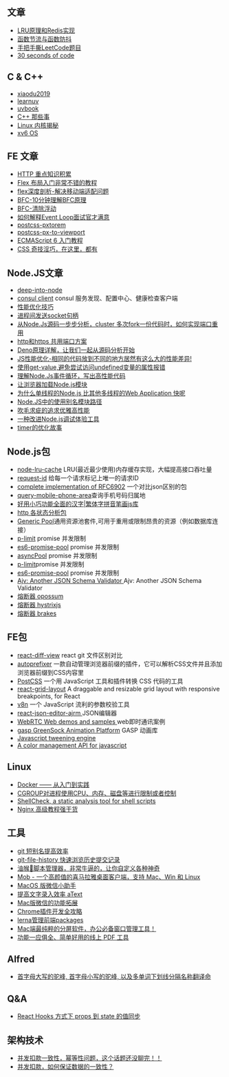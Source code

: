 ## 文章

* [LRU原理和Redis实现](https://zhuanlan.zhihu.com/p/34133067)
* [函数节流与函数防抖](https://juejin.im/entry/58c0379e44d9040068dc952f)
* [手把手撕LeetCode题目](https://github.com/labuladong/fucking-algorithm)
* [30 seconds of code](https://www.30secondsofcode.org/)

## C & C++
* [xiaodu2019](https://github.com/jobbole/awesome-c-cn)
* [learnuv](https://github.com/thlorenz/learnuv)
* [uvbook](https://github.com/nikhilm/uvbook)
* [C++ 那些事](https://light-city.club/sc/)
* [Linux 内核揭秘](https://github.com/MintCN/linux-insides-zh)
* [xv6 OS](https://github.com/mit-pdos/xv6-public)


## FE 文章

* [HTTP 重点知识积累](./http/README.MD)
* [Flex 布局入门非常不错的教程](https://zhuanlan.zhihu.com/p/25303493)
* [flex深度剖析-解决移动端适配问题](https://juejin.im/post/5e72eca86fb9a07cd80f410f#heading-1)
* [BFC-10分钟理解BFC原理](https://zhuanlan.zhihu.com/p/25321647)
* [BFC-清除浮动](https://www.cnblogs.com/dolphinX/p/3508869.html)
* [如何解释Event Loop面试官才满意](https://zhuanlan.zhihu.com/p/72507900)
* [postcss-pxtorem](https://github.com/cuth/postcss-pxtorem)
* [postcss-px-to-viewport](https://github.com/evrone/postcss-px-to-viewport)
* [ECMAScript 6 入门教程](https://es6.ruanyifeng.com/)
* [CSS 奇技淫巧，在这里，都有](https://github.com/chokcoco/iCSS)

## Node.JS文章
 * [deep-into-node](https://github.com/yjhjstz/deep-into-node)
 * [consul client](https://www.npmjs.com/package/consul)  consul 服务发现、配置中心、健康检查客户端
 * [性能优化技巧](https://medium.com/zooz-engineering/nodejs-performance-302ff764509a)
 * [进程间发送socket句柄](./send_socket/readme.md)
 * [从Node.Js源码一步步分析，cluster 多次fork一份代码时，如何实现端口重用](./cluster.md)
 * [http和https 共用端口方案](./http_and_https_over_same_port)
 * [Deno原理详解，让我们一起从源码分析开始](./v8worker2/DENO.MD)
 * [JS性能优化-相同的代码放到不同的地方居然有这么大的性能差异!](./optimization/README.MD)
 * [使用get-value,避免尝试访问undefined变量的属性报错](./getValue/index.js)
 * [理解Node.Js事件循环，写出高性能代码](./event_loop/README.MD)
 * [让浏览器加载Node.js模块](./browserify/README.MD)
 * [为什么单线程的Node.js 比其他多线程的Web Application 快呢](./fase/README.MD)
 * [Node.JS中的使用别名模块路径](./symlink/README.MD)
 * [吹毛求疵的追求优雅高性能](https://github.com/jawil/blog/issues/2#)
 * [一种改进Node.js调试体验工具](https://github.com/GoogleChromeLabs/ndb)
 * [timer的优化故事](https://github.com/hustxiaoc/node.js/issues/10)

## Node.js包
* [node-lru-cache](https://github.com/isaacs/node-lru-cache) LRU(最近最少使用)内存缓存实现，大幅提高接口吞吐量
* [request-id](https://www.npmjs.com/package/request-id) 给每一个请求标记上唯一的请求ID
* [complete implementation of RFC6902](https://github.com/chbrown/rfc6902) 一个对比json区别的包
* [query-mobile-phone-area](https://github.com/SuperID/query-mobile-phone-area)查询手机号码归属地
* [好用小巧功能全面的汉字|繁体字拼音笔画js库](https://github.com/theajack/cnchar)
* [http 各状态分析包](https://github.com/yosuke-furukawa/httpstat)
* [Generic Pool](https://github.com/coopernurse/node-pool)通用资源池套件,可用于重用或限制昂贵的资源（例如数据库连接）
* [p-limit](https://github.com/sindresorhus/p-limit/blob/master/index.js) promise 并发限制
* [es6-promise-pool](https://github.com/timdp/es6-promise-pool#readme) promise 并发限制
* [asyncPool](https://github.com/rxaviers/async-pool#readme) promise 并发限制
* [p-limit](https://github.com/sindresorhus/p-limit#readme)promise 并发限制
* [es6-promise-pool](https://github.com/timdp/es6-promise-pool#readme) promise 并发限制
* [Ajv: Another JSON Schema Validator ](https://github.com/epoberezkin/ajv)Ajv: Another JSON Schema Validator
* [熔断器 opossum](https://nodeshift.dev/opossum/)
 * [熔断器 hystrixjs](https://www.npmjs.com/package/hystrixjs)
 * [熔断器 brakes](https://github.com/awolden/brakes)

## FE包
* [react-diff-view](https://github.com/otakustay/react-diff-view) react git 文件区别对比
* [autoprefixer](https://github.com/postcss/autoprefixer) 一款自动管理浏览器前缀的插件，它可以解析CSS文件并且添加浏览器前缀到CSS内容里
* [PostCSS](https://www.postcss.com.cn/) 一个用 JavaScript 工具和插件转换 CSS 代码的工具
* [react-grid-layout](https://github.com/STRML/react-grid-layout?utm_source=gold_browser_extension) A draggable and resizable grid layout with responsive breakpoints, for React
* [v8n](https://github.com/imbrn/v8n) 一个 JavaScript 流利的参数校验工具
* [react-json-editor-ajrm ](https://www.npmjs.com/package/react-json-editor-ajrm)  JSON编辑器
* [WebRTC Web demos and samples ](https://github.com/webrtc/samples) web即时通讯案例
* [gasp GreenSock Animation Platform](https://www.npmjs.com/package/gsap)  GASP 动画库
* [Javascript tweening engine](https://github.com/tweenjs/tween.js)
* [A color management API for javascript](https://github.com/brehaut/color-js)

## Linux 

* [Docker —— 从入门到实践](https://yeasy.gitbook.io/docker_practice/)
* [CGROUP对进程使用CPU、内存、磁盘等进行限制或者控制](./cgroup/README.MD)
* [ShellCheck, a static analysis tool for shell scripts ](https://github.com/koalaman/shellcheck)
* [Nginx 高级教程强干货](http://openresty.org/download/agentzh-nginx-tutorials-zhcn.html)

## 工具
* [git 短别名提高效率](./git/alias.md)
* [git-file-history 快速浏览历史提交记录](https://github.com/pomber/git-history)
* [油猴🐒脚本管理器，非常牛逼的，让你自定义各种神奇](http://www.tampermonkey.net/)
* [Mob - 一个高颜值的喜马拉雅桌面客户端，支持 Mac、Win 和 Linux](https://github.com/zenghongtu/Mob)
* [MacOS 版微信小助手](https://github.com/025car/WeChatPlugin-MacOS)
* [提高文字录入效率 aText](https://www.trankynam.com/atext/)
* [Mac版微信的功能拓展](https://github.com/MustangYM/WeChatExtension-ForMac)
* [Chrome插件开发全攻略](https://github.com/sxei/chrome-plugin-demo)
* [lerna管理前端packages](https://github.com/lerna/lerna)
* [Mac端最纯粹的分屏软件，办公必备窗口管理工具！](http://magnet.crowdcafe.com/)
* [功能一应俱全、简单好用的线上 PDF 工具](https://smallpdf.com/cn)

## Alfred
* [首字母大写的驼峰, 首字母小写的驼峰, 以及多单词下划线分隔名称翻译命](https://github.com/xudaolong/CodeVar)

## Q&A
* [React Hooks 方式下 props 到 state 的值同步](https://github.com/wayou/wayou.github.io/issues/36)

## 架构技术
* [并发扣款一致性，幂等性问题，这个话题还没聊完！！](https://mp.weixin.qq.com/s/xXju0y64KKUiD06QE0LoeA)
* [并发扣款，如何保证数据的一致性？](https://mp.weixin.qq.com/s?__biz=MjM5ODYxMDA5OQ==&mid=2651962738&idx=1&sn=d2d91a380bad06af9f7b9f7a80db26b3&chksm=bd2d08ae8a5a81b8a7f044af52c5e6e77ec3df2bb4a9c91cd450c3fd932e8dade56afb09f784&scene=21#wechat_redirect)

